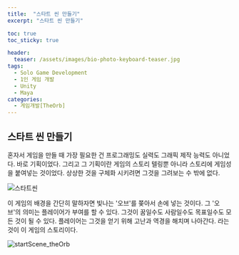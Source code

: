 ```yaml
---
title:  "스타트 씬 만들기"
excerpt: "스타트 씬 만들기"

toc: true
toc_sticky: true

header:
  teaser: /assets/images/bio-photo-keyboard-teaser.jpg
tags:
  - Solo Game Development
  - 1인 게임 개발
  - Unity
  - Maya
categories:
  - 게임개발[TheOrb]
---
```

## 스타트 씬 만들기 

혼자서 게임을 만들 때 가장 필요한 건 프로그래밍도 실력도 그래픽 제작 능력도 아니었다. 바로 기획이었다. 
그리고 그 기획이란 게임의 스토리 텔링뿐 아니라 스토리에 게임성을 붙여넣는 것이었다. 
상상한 것을 구체화 시키려면 그것을 그려보는 수 밖에 없다.

![스타트씬](https://user-images.githubusercontent.com/73280175/104125744-1f4bd880-539c-11eb-8ccc-2506076f9fdb.jpg)

이 게임의 배경을 간단히 말하자면 빛나는 '오브'를 쫒아서 손에 넣는 것이다. 그 '오브'의 의미는 플레이어가 부여를 할 수 있다. 
그것이 꿈일수도 사람일수도 목표일수도 모든 것이 될 수 있다. 플레이어는 그것을 얻기 위해 고난과 역경을 해치며 나아간다.
라는 것이 이 게임의 스토리이다. 

![startScene_theOrb](https://user-images.githubusercontent.com/73280175/104027900-65bdfd80-520b-11eb-9716-ae0416e5bb14.gif)
